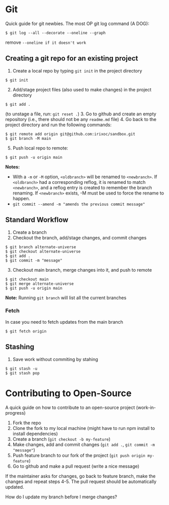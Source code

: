 # Git
Quick guide for git newbies.
The most OP git log command (A DOG): 
```
$ git log --all --decorate --oneline --graph
```
remove `--oneline if it doesn't work`

## Creating a git repo for an existing project
1. Create a local repo by typing `git init` in the project directory
```git
$ git init
```
2. Add/stage project files (also used to make changes) in the project directory
```git
$ git add .
```
(to unstage a file, run: `git reset .`)
3. Go to github and create an empty repository (i.e., there should not be any `readme.md` file)
4. Go back to the project directory and run the following commands:
```git
$ git remote add origin git@github.com:irixoc/sandbox.git
$ git branch -M main
```
5. Push local repo to remote:
```git
$ git push -u origin main
```
**Notes:** 
* With a `-m` or `-M` option, `<oldbranch>` will be renamed to `<newbranch>`. If `<oldbranch>` had a corresponding reflog, it is renamed to match `<newbranch>`, and a reflog entry is created to remember the branch renaming. If `<newbranch>` exists, -M must be used to force the rename to happen.
* `git commit --amend -m "amends the previous commit message"`

## Standard Workflow
1. Create a branch
2. Checkout the branch, add/stage changes, and commit changes
```git
$ git branch alternate-universe
$ git checkout alternate-universe
$ git add .
$ git commit -m "message"
```
3. Checkout main branch, merge changes into it, and push to remote
```git
$ git checkout main
$ git merge alternate-universe
$ git push -u origin main
```
**Note:** Running `git branch` will list all the current branches

### Fetch
In case you need to fetch updates from the main branch
```git
$ git fetch origin
```

## Stashing
1. Save work without commiting by stahing
```git
$ git stash -u 
$ git stash pop
```

# Contributing to Open-Source
A quick guide on how to contribute to an open-source project (work-in-progress)
1. Fork the repo 
2. Clone the fork to my local machine (might have to run npm install to install dependencies)
3. Create a branch (`git checkout -b my-feature`)
4. Make changes, add and commit changes (`git add .`, `git commit -m "message"`)
5. Push feature branch to our fork of the project (`git push origin my-feature`)
6. Go to github and make a pull request (write a nice message)

If the maintainer asks for changes, go back to feature branch, make the changes and repeat steps 4-5. The pull request should be automatically updated.

How do I update my branch before I merge changes?
